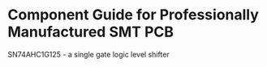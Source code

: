 # Component Guide for Professionally Manufactured SMT PCB

SN74AHC1G125 - a single gate logic level shifter